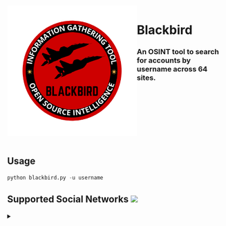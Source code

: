 <img alt="IDOR logo" align="left" width="300" height="300" src="https://github.com/p1ngul1n0/badges/blob/main/badges/1.png">
<h1>Blackbird</h1>

### An OSINT tool to search for accounts by username across 64 sites.</br></br></br></br></br></br></br></br>

## Usage
```python
python blackbird.py -u username
```

## Supported Social Networks <a name="zongo"></a> ![](https://img.shields.io/badge/64--red)
<details>
  <summary></summary>
  
1. Facebook
2. YouTube
3. Twitter
4. Telegram
5. TikTok
6. Tinder
7. Instagram
8. Pinterest
9. Snapchat
10. Reddit
11. Soundcloud
12. Github
13. Steam
14. Linktree
15. Xbox Gamertag
16. Twitter Archived
17. Xvideos
18. PornHub
19. Xhamster
20. Periscope
21. Ask FM
22. Vimeo
23. Twitch
24. Pastebin
25. WordPress
26. AllMyLinks
27. Buzzfeed
28. Jsiddle
29. Sourceforge
30. Kickstarter
31. Smule
32. Blogspot
33. Tradingview
34. Internet Archive
35. Alura
36. Behance
37. MySpace
38. Disqus
39. Slideshare
40. Rumble
41. Ebay
42. RedBubble
43. Kik
44. Roblox
45. Armor Games
46. Fortnite Tracker
47. Duolingo
48. Chess
49. Shopify
50. Untappd
51. Last FM
52. Cash APP
53. Imgur
54. Trello
55. MCUUID Minecraft
56. Patreon
57. DockerHub
58. Kongregate
59. Vine
60. Gamespot
61. Shutterstock
62. Chaturbate
63. ProtonMail
64. TripAdvisor
</details>
